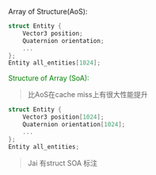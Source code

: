 Array of Structure(AoS):
```c
struct Entity {
	Vector3 position;
	Quaternion orientation;
	...
};
Entity all_entities[1024];
```

<font color = green> Structure of Array (SoA): </font> 
> 比AoS在cache miss上有很大性能提升

```c
struct Entity {
	Vector3 position[1024];
	Quaternion orientation[1024];
	...
};
Entity all_entities;
```

> Jai 有struct SOA 标注